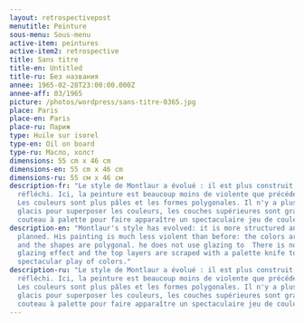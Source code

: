 ```yaml
---
layout: retrospectivepost
menutitle: Peinture
sous-menu: Sous-menu
active-item: peintures
active-item2: retrospective
title: Sans titre
title-en: Untitled
title-ru: Без названия
annee: 1965-02-28T23:00:00.000Z
annee-aff: 03/1965
picture: /photos/wordpress/sans-titre-0365.jpg
place: Paris
place-en: Paris
place-ru: Париж
type: Huile sur isorel
type-en: Oil on board
type-ru: Масло, холст
dimensions: 55 cm x 46 cm
dimensions-en: 55 cm x 46 cm
dimensions-ru: 55 см x 46 см
description-fr: "Le style de Montlaur a évolué : il est plus construit, plus
  réfléchi. Ici, la peinture est beaucoup moins de violente que précédemment.
  Les couleurs sont plus pâles et les formes polygonales. Il n'y a plus de
  glacis pour superposer les couleurs, les couches supérieures sont grattées au
  couteau à palette pour faire apparaître un spectaculaire jeu de couleurs."
description-en: "Montlaur's style has evolved: it is more structured and
  planned. His painting is much less violent than before: the colors are pale
  and the shapes are polygonal. he does not use glazing to  There is no more
  glazing effect and the top layers are scraped with a palette knife to reveal a
  spectacular play of colors."
description-ru: "Le style de Montlaur a évolué : il est plus construit, plus
  réfléchi. Ici, la peinture est beaucoup moins de violente que précédemment.
  Les couleurs sont plus pâles et les formes polygonales. Il n'y a plus de
  glacis pour superposer les couleurs, les couches supérieures sont grattées au
  couteau à palette pour faire apparaître un spectaculaire jeu de couleurs."
---
```

